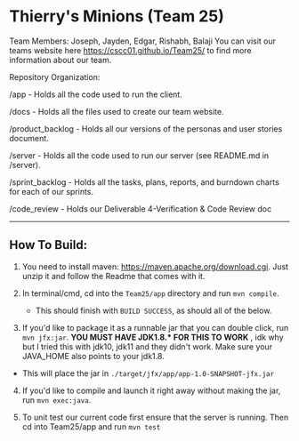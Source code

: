 # Thierry's Minions (Team 25)

Team Members: Joseph, Jayden, Edgar, Rishabh, Balaji
You can visit our teams website here https://cscc01.github.io/Team25/ to find more information about our team.


Repository Organization:

/app - Holds all the code used to run the client.

/docs - Holds all the files used to create our team website.

/product_backlog - Holds all our versions of the personas and user stories document.

/server - Holds all the code used to run our server (see README.md in /server).

/sprint_backlog - Holds all the tasks, plans, reports, and burndown charts for each of our sprints.

/code_review - Holds our Deliverable 4-Verification & Code Review doc

****

## How To Build:
1. You need to install maven: https://maven.apache.org/download.cgi. Just unzip it and follow the Readme that comes with it.

2. In terminal/cmd, cd into the ``Team25/app`` directory and run ``mvn compile``.

   * This should finish with ``BUILD SUCCESS``, as should all of the below.

3. If you'd like to package it as a runnable jar that you can double click, run ``mvn jfx:jar``. **YOU MUST HAVE JDK1.8.\* FOR THIS TO WORK** , idk why but I tried this with jdk10, jdk11 and they didn't work. Make sure your JAVA_HOME also points to your jdk1.8.

  * This will place the jar in ``./target/jfx/app/app-1.0-SNAPSHOT-jfx.jar ``

4. If you'd like to compile and launch it right away without making the jar, run ``mvn exec:java``.

5. To unit test our current code first ensure that the server is running. Then cd into Team25/app and run `mvn test`
